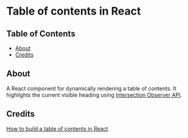 # Table of contents in React

## Table of Contents

- [About](#about)
- [Credits](#credits)

## About <a name = "about"></a>

A React component for dynamically rendering a table of contents. It highlights the current visible heading using [Intersection Observer API](https://developer.mozilla.org/en-US/docs/Web/API/Intersection_Observer_API).

## Credits <a name = "credits"></a>

[How to build a table of contents in React](https://www.emgoto.com/react-table-of-contents/)
